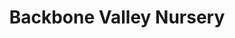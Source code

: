 ---
title: "Backbone Valley Nursery"
url: /marble-falls/backbone-valley-nursery/
shop: garden centre
---